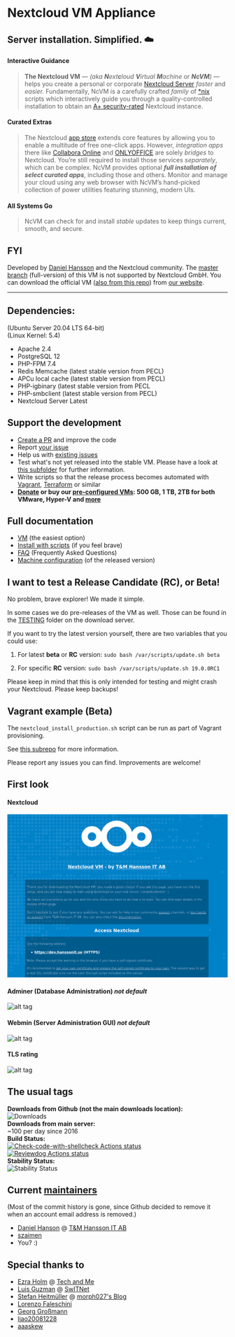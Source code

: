 Nextcloud VM Appliance
============

Server installation. Simplified. :cloud:
--------------------------------

#### Interactive Guidance
> **The Nextcloud VM** — _(aka **N**ext**c**loud **V**irtual **M**achine_ or _**NcVM**)_ — helps you create a personal or corporate [Nextcloud Server] _faster_ and _easier._ Fundamentally, NcVM is a carefully crafted _family_ of [\*nix] scripts which interactively guide you through a quality-controlled installation to obtain an [A+ security-rated] Nextcloud instance.

#### Curated Extras
> The Nextcloud [app store] extends core features by allowing you to enable a multitude of free one-click apps. However, _integration apps_ there like [Collabora Online] and [ONLYOFFICE] are solely _bridges_ to Nextcloud. You’re still required to install those services _separately_, which can be complex. NcVM provides optional _**full installation of select curated apps**_, including those and others. Monitor and manage your cloud using any web browser with NcVM’s hand-picked collection of power utilities featuring stunning, modern UIs.

#### All Systems Go
> NcVM can check for and install _stable_ updates to keep things current, smooth, and secure.

## FYI

Developed by [Daniel Hansson](https://github.com/enoch85) and the Nextcloud community. The [master branch](https://github.com/nextcloud/vm/tree/master) (full-version) of this VM is not supported by Nextcloud GmbH. You can download the official VM ([also from this repo](https://github.com/nextcloud/vm/tree/official-basic-vm)) from [our website](https://download.nextcloud.com/vm/Official-Nextcloud-VM.zip).

--------------------

## Dependencies:
(Ubuntu Server 20.04 LTS 64-bit)
<br>
(Linux Kernel: 5.4)
- Apache 2.4
- PostgreSQL 12
- PHP-FPM 7.4
- Redis Memcache (latest stable version from PECL)
- APCu local cache (latest stable version from PECL)
- PHP-igbinary (latest stable version from PECL
- PHP-smbclient (latest stable version from PECL)
- Nextcloud Server Latest

## Support the development
* [Create a PR](https://help.github.com/articles/creating-a-pull-request/) and improve the code
* Report [your issue](https://github.com/nextcloud/vm/issues/new)
* Help us with [existing issues](https://github.com/nextcloud/vm/issues)
* Test what's not yet released into the stable VM. Please have a look at [this subfolder](https://github.com/nextcloud/vm/tree/master/not-supported) for further information.
* Write scripts so that the release process becomes automated with [Vagrant](https://www.vagrantup.com/docs/getting-started/), [Terraform](https://www.terraform.io/) or similar
* **[Donate](https://shop.hanssonit.se/product-category/donate/) or buy our [pre-configured VMs](https://shop.hanssonit.se/product-category/virtual-machine/): 500 GB, 1 TB, 2TB for both VMware, Hyper-V and [more](https://docs.hanssonit.se/s/W6fMouPiqQz3_Mog/virtual-machines-vm/d/W7Du9uPiqQz3_Mr1/nextcloud-vm-machine-configuration?currentPageId=bls17dahv0jgrltpif20)**
  
## Full documentation
* [VM](https://docs.hanssonit.se/s/W6fMouPiqQz3_Mog/virtual-machines-vm/d/W6fMquPiqQz3_Moi/nextcloud-vm) (the easiest option)
* [Install with scripts](https://docs.hanssonit.se/s/bj0vl1ihv0jgrmfm08j0/build-your-own/d/bj0vl4ahv0jgrmfm0950/nextcloud-vm) (if you feel brave)
* [FAQ](https://docs.hanssonit.se/s/bj101nihv0jgrmfm09f0/faq/d/bj101pihv0jgrmfm0a10/nextcloud-vm?currentPageId=bj101sqhv0jgrmfm0a1g) (Frequently Asked Questions)
* [Machine configuration](https://docs.hanssonit.se/s/W6fMouPiqQz3_Mog/virtual-machines-vm/d/W7Du9uPiqQz3_Mr1/machine-setup-nextcloud-vm) (of the released version)

## I want to test a Release Candidate (RC), or Beta!
No problem, brave explorer! We made it simple. 

In some cases we do pre-releases of the VM as well. Those can be found in the [TESTING](https://cloud.kafit.se/s/7qzap5RL6EF3RyZ?path=%2FTESTING) folder on the download server. 

If you want to try the latest version yourself, there are two variables that you could use:

1. For latest **beta** or **RC** version: `sudo bash /var/scripts/update.sh beta`

2. For specific **RC** version: `sudo bash /var/scripts/update.sh 19.0.0RC1`

Please keep in mind that this is only intended for testing and might crash your Nextcloud. Please keep backups!


## Vagrant example (Beta)

The `nextcloud_install_production.sh` script can be run as part of Vagrant provisioning.

See [this subrepo](https://github.com/nextcloud/vm/tree/master/vagrant) for more information.

Please report any issues you can find. Improvements are welcome!

## First look
#### Nextcloud
![alt tag](https://github.com/nextcloud/nextcloud.com/blob/master/assets/img/features/VMwelcome.png)
#### Adminer (Database Administration) *not default*
![alt tag](https://i.imgur.com/tiF4chg.png)
#### Webmin (Server Administration GUI) *not default*
![alt tag](https://i.imgur.com/hLkmA1D.png)
#### TLS rating
![alt tag](https://i.imgur.com/nBEvczb.png)

## The usual tags
**Downloads from Github (not the main downloads location):**
<br>
![Downloads](https://img.shields.io/github/downloads/nextcloud/vm/total.svg)
<br>
**Downloads from main server:**
<br>
~100 per day since 2016
<br>
**Build Status:**
<br>
[![Check-code-with-shellcheck Actions status](https://github.com/nextcloud/vm/workflows/check-code-with-shellcheck/badge.svg)](https://github.com/nextcloud/vm/actions)
<br>
[![Reviewdog Actions status](https://github.com/nextcloud/vm/workflows/reviewdog/badge.svg)](https://github.com/nextcloud/vm/actions)
<br>
**Stability Status:**
<br>
![Stability Status](https://img.shields.io/badge/stability-stable-brightgreen.svg)

## Current [maintainers](https://github.com/nextcloud/vm/graphs/contributors)
(Most of the commit history is gone, since Github decided to remove it when an account email address is removed.)
* [Daniel Hanson](https://github.com/enoch85) @ [T&M Hansson IT AB](https://www.hanssonit.se)
* [szaimen](https://github.com/szaimen)
* You? :)

## Special thanks to
* [Ezra Holm](https://github.com/ezraholm50) @ [Tech and Me](https://www.techandme.se)
* [Luis Guzman](https://github.com/Ark74) @ [SwITNet](https://switnet.net)
* [Stefan Heitmüller](https://github.com/morph027) @ [morph027's Blog](https://morph027.gitlab.io/)
* [Lorenzo Faleschini](https://github.com/penzoiders)
* [Georg Großmann](https://github.com/ggeorgg)
* [liao20081228](https://github.com/liao20081228)
* [aaaskew](https://github.com/aaaskew)

[Nextcloud Server]: https://bit.ly/2CHIUkA
[app store]: https://bit.ly/2HUy4v9
[\*nix]: https://bit.ly/2UaCC7b
[A+ security-rated]: https://bit.ly/2mvlyJ3
[Collabora Online]: https://bit.ly/2WjVVZ8
[ONLYOFFICE]: https://bit.ly/2FA0TKj
